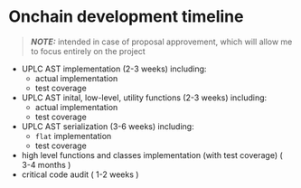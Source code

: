 # Onchain development timeline

> **_NOTE:_** intended in case of proposal approvement, which will allow me to focus entirely on the project

- UPLC AST implementation (2-3 weeks)
  including:
  - actual implementation
  - test coverage
- UPLC AST inital, low-level, utility functions (2-3 weeks)
  including:
  - actual implementation
  - test coverage
- UPLC AST serialization (3-6 weeks)
  including:
  - ```flat``` implementation
  - test coverage
- high level functions and classes implementation (with test coverage) ( 3-4 months )
- critical code audit ( 1-2 weeks )
